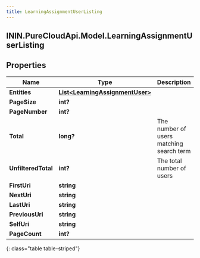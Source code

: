```yaml
---
title: LearningAssignmentUserListing
---
```

## ININ.PureCloudApi.Model.LearningAssignmentUserListing

## Properties

|Name | Type | Description | Notes|
|------------ | ------------- | ------------- | -------------|
| **Entities** | [**List&lt;LearningAssignmentUser&gt;**](LearningAssignmentUser.html) |  | [optional] |
| **PageSize** | **int?** |  | [optional] |
| **PageNumber** | **int?** |  | [optional] |
| **Total** | **long?** | The number of users matching search term | [optional] |
| **UnfilteredTotal** | **int?** | The total number of users | [optional] |
| **FirstUri** | **string** |  | [optional] |
| **NextUri** | **string** |  | [optional] |
| **LastUri** | **string** |  | [optional] |
| **PreviousUri** | **string** |  | [optional] |
| **SelfUri** | **string** |  | [optional] |
| **PageCount** | **int?** |  | [optional] |
{: class="table table-striped"}



